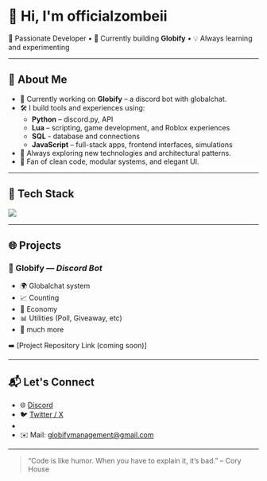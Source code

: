 # 👋 Hi, I'm officialzombeii

🎯 Passionate Developer • 🚀 Currently building **Globify** • 💡 Always learning and experimenting

---

## 🧠 About Me

- 🔭 Currently working on **Globify** – a discord bot with globalchat.
- 🛠️ I build tools and experiences using:
  - **Python** – discord.py, API
  - **Lua** – scripting, game development, and Roblox experiences
  - **SQL** - database and connections
  - **JavaScript** – full-stack apps, frontend interfaces, simulations
- 🧪 Always exploring new technologies and architectural patterns.
- 🧩 Fan of clean code, modular systems, and elegant UI.

---

## 🧰 Tech Stack

<img align="left" src="https://skillicons.dev/icons?i=sqlite,python,lua,js,html,css,nodejs,git,vscode&theme=dark" />

<br clear="left"/>

---

## 🌐 Projects

### 🚧 Globify — *Discord Bot*
- 🌍 Globalchat system
- 📈 Counting
- 💸 Economy
- 📊 Utilities (Poll, Giveaway, etc)
- 📱 much more

➡️ [Project Repository Link (coming soon)]

---

## 📬 Let's Connect

- 🌐 [Discord](https://www.discord.com/users/1170676077325205564)
- 🐦 [Twitter / X](https://twitter.com/globifybot)
- 
- ✉️ Mail: globifymanagement@gmail.com

---

> “Code is like humor. When you have to explain it, it’s bad.” – Cory House

